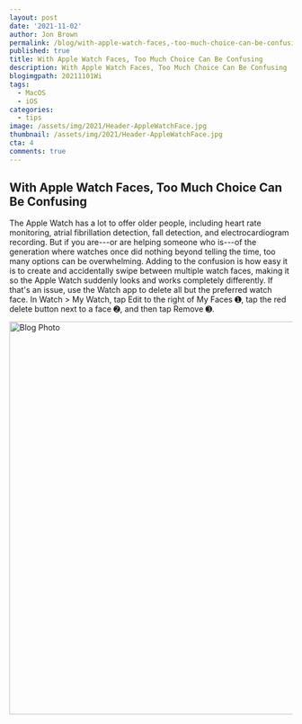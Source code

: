 ```yaml
---
layout: post
date: '2021-11-02'
author: Jon Brown
permalink: /blog/with-apple-watch-faces,-too-much-choice-can-be-confusing/
published: true
title: With Apple Watch Faces, Too Much Choice Can Be Confusing
description: With Apple Watch Faces, Too Much Choice Can Be Confusing
blogimgpath: 20211101Wi
tags:
  - MacOS
  - iOS
categories:
  - tips
image: /assets/img/2021/Header-AppleWatchFace.jpg
thumbnail: /assets/img/2021/Header-AppleWatchFace.jpg
cta: 4
comments: true
---
```

## With Apple Watch Faces, Too Much Choice Can Be Confusing

The Apple Watch has a lot to offer older people, including heart rate
monitoring, atrial fibrillation detection, fall detection, and
electrocardiogram recording. But if you are---or are helping someone who
is---of the generation where watches once did nothing beyond telling the
time, too many options can be overwhelming. Adding to the confusion is
how easy it is to create and accidentally swipe between multiple watch
faces, making it so the Apple Watch suddenly looks and works completely
differently. If that's an issue, use the Watch app to delete all but the
preferred watch face. In Watch > My Watch, tap Edit to the right of My
Faces ➊, tap the red delete button next to a face ➋, and then tap Remove
➌.

<img alt="Blog Photo" src="{{ site.site_cdn }}/assets/img/blog/2021/20211101Wi/image2.jpg" class="img-fluid rounded m-2" width="700" />
